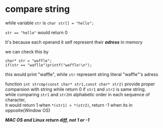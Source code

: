 # compare string   
while variable `str` is `char str[] = "hello";`   
   
`str == "hello"` would return 0   
   
It's because each operand it self represent their ***adress*** in memory   
   
we can check this by   
   
```
char* str = "waffle";
if(str == "waflle")printf("waffle!\n"); 
```
this would print "waffle", while `str` represent string literal "waffle"'s adress   
   
function `int strcmp(const char* str1,const char* str2)` provide proper comparsion with string while return 0 if `str1` and `str2` is same string.   
while comparing `str1` and `str2`in alphabetic order in each sequence of character,   
it would return 1 when `*(str1) > *(str2)`, return -1 when its in opposite(Window OS)   
   
***MAC OS and Linux return diff, not 1 or -1***

